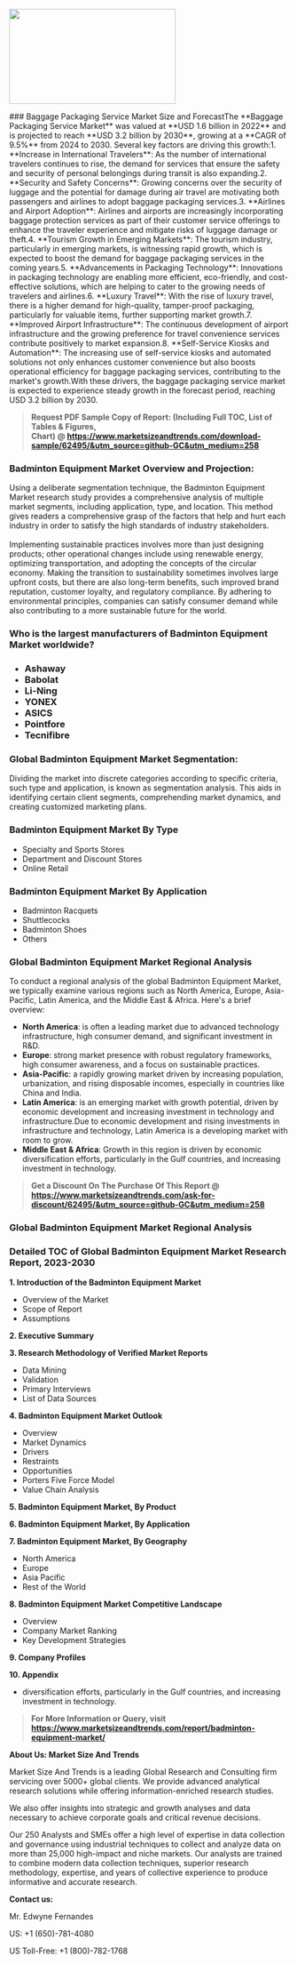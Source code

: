 <p><img class="alignnone size-medium wp-image-20088" src="https://ffe5etoiles.com/wp-content/uploads/2024/12/MST1-300x171.png" alt="" width="300" height="171" /></p>### Baggage Packaging Service Market Size and ForecastThe **Baggage Packaging Service Market** was valued at **USD 1.6 billion in 2022** and is projected to reach **USD 3.2 billion by 2030**, growing at a **CAGR of 9.5%** from 2024 to 2030. Several key factors are driving this growth:1. **Increase in International Travelers**: As the number of international travelers continues to rise, the demand for services that ensure the safety and security of personal belongings during transit is also expanding.2. **Security and Safety Concerns**: Growing concerns over the security of luggage and the potential for damage during air travel are motivating both passengers and airlines to adopt baggage packaging services.3. **Airlines and Airport Adoption**: Airlines and airports are increasingly incorporating baggage protection services as part of their customer service offerings to enhance the traveler experience and mitigate risks of luggage damage or theft.4. **Tourism Growth in Emerging Markets**: The tourism industry, particularly in emerging markets, is witnessing rapid growth, which is expected to boost the demand for baggage packaging services in the coming years.5. **Advancements in Packaging Technology**: Innovations in packaging technology are enabling more efficient, eco-friendly, and cost-effective solutions, which are helping to cater to the growing needs of travelers and airlines.6. **Luxury Travel**: With the rise of luxury travel, there is a higher demand for high-quality, tamper-proof packaging, particularly for valuable items, further supporting market growth.7. **Improved Airport Infrastructure**: The continuous development of airport infrastructure and the growing preference for travel convenience services contribute positively to market expansion.8. **Self-Service Kiosks and Automation**: The increasing use of self-service kiosks and automated solutions not only enhances customer convenience but also boosts operational efficiency for baggage packaging services, contributing to the market's growth.With these drivers, the baggage packaging service market is expected to experience steady growth in the forecast period, reaching USD 3.2 billion by 2030.</p><blockquote id="" class=""><strong>Request PDF Sample Copy of Report: (Including Full TOC, List of Tables &amp; Figures, Chart)&nbsp;@&nbsp;<strong><a href="https://www.marketsizeandtrends.com/download-sample/62495/&utm_source=github-GC&utm_medium=258" target="_blank">https://www.marketsizeandtrends.com/download-sample/62495/&utm_source=github-GC&utm_medium=258</a></strong></strong></blockquote><h3 id="" class="">Badminton Equipment Market&nbsp;Overview and Projection:</h3><p id="" class="">Using a deliberate segmentation technique, the Badminton Equipment Market research study provides a comprehensive analysis of multiple market segments, including application, type, and location. This method gives readers a comprehensive grasp of the factors that help and hurt each industry in order to satisfy the high standards of industry stakeholders. <br /> <br />Implementing sustainable practices involves more than just designing products; other operational changes include using renewable energy, optimizing transportation, and adopting the concepts of the circular economy. Making the transition to sustainability sometimes involves large upfront costs, but there are also long-term benefits, such improved brand reputation, customer loyalty, and regulatory compliance. By adhering to environmental principles, companies can satisfy consumer demand while also contributing to a more sustainable future for the world.</p><h3 id="" class="">Who is the largest manufacturers of&nbsp;Badminton Equipment Market worldwide?</h3><h3 class=""><p><ul><li>Ashaway </li><li> Babolat </li><li> Li-Ning </li><li> YONEX </li><li> ASICS </li><li> Pointfore </li><li> Tecnifibre</li></ul></p></h3><h3 id="" class="">Global&nbsp;Badminton Equipment Market Segmentation:</h3><p id="" class="">Dividing the market into discrete categories according to specific criteria, such type and application, is known as segmentation analysis. This aids in identifying certain client segments, comprehending market dynamics, and creating customized marketing plans.</p><h3 id="" class="">Badminton Equipment Market&nbsp;By Type</h3><p><p><ul><li>Specialty and Sports Stores </li><li> Department and Discount Stores </li><li> Online Retail</p></li></ul></p></p><h3 id="" class="">Badminton Equipment Market&nbsp;By Application</h3><p class=""><p><ul><li>Badminton Racquets </li><li> Shuttlecocks </li><li> Badminton Shoes </li><li> Others</li></ul></p></p><h3 id="" class="">Global Badminton Equipment Market Regional Analysis</h3><p id="" class="">To conduct a regional analysis of the global Badminton Equipment Market, we typically examine various regions such as North America, Europe, Asia-Pacific, Latin America, and the Middle East &amp; Africa. Here's a brief overview:</p><ul><li><strong>North America</strong>: is often a leading market due to advanced technology infrastructure, high consumer demand, and significant investment in R&amp;D.</li><li><strong>Europe</strong>: strong market presence with robust regulatory frameworks, high consumer awareness, and a focus on sustainable practices.</li><li><strong>Asia-Pacific</strong>: a rapidly growing market driven by increasing population, urbanization, and rising disposable incomes, especially in countries like China and India.</li><li><strong>Latin America</strong>: is an emerging market with growth potential, driven by economic development and increasing investment in technology and infrastructure.Due to economic development and rising investments in infrastructure and technology, Latin America is a developing market with room to grow.</li><li><strong>Middle East &amp; Africa</strong>: Growth in this region is driven by economic diversification efforts, particularly in the Gulf countries, and increasing investment in technology.</li></ul><blockquote id="" class=""><strong>Get a Discount On The Purchase Of This Report @ <strong><a href="https://www.marketsizeandtrends.com/ask-for-discount/62495/&utm_source=github-GC&utm_medium=258" target="_blank">https://www.marketsizeandtrends.com/ask-for-discount/62495/&utm_source=github-GC&utm_medium=258</a></strong></strong></blockquote><h3 id="" class="">Global Badminton Equipment Market Regional Analysis</h3><h3 id="" class="">Detailed TOC of Global Badminton Equipment Market Research Report, 2023-2030</h3><p id="" class=""><strong>1. Introduction of the Badminton Equipment Market</strong></p><ul><li>Overview of the Market</li><li>Scope of Report</li><li>Assumptions</li></ul><p id="" class=""><strong>2. Executive Summary</strong></p><p id="" class=""><strong>3. Research Methodology of Verified Market Reports</strong></p><ul><li>Data Mining</li><li>Validation</li><li>Primary Interviews</li><li>List of Data Sources</li></ul><p id="" class=""><strong>4. Badminton Equipment Market Outlook</strong></p><ul><li>Overview</li><li>Market Dynamics</li><li>Drivers</li><li>Restraints</li><li>Opportunities</li><li>Porters Five Force Model</li><li>Value Chain Analysis</li></ul><p id="" class=""><strong>5. Badminton Equipment Market, By Product</strong></p><p id="" class=""><strong>6. Badminton Equipment Market, By Application</strong></p><p id="" class=""><strong>7. Badminton Equipment Market, By Geography</strong></p><ul><li>North America</li><li>Europe</li><li>Asia Pacific</li><li>Rest of the World</li></ul><p id="" class=""><strong>8. Badminton Equipment Market Competitive Landscape</strong></p><ul><li>Overview</li><li>Company Market Ranking</li><li>Key Development Strategies</li></ul><p id="" class=""><strong>9. Company Profiles</strong></p><p id="" class=""><strong>10. Appendix</strong></p><ul><li>diversification efforts, particularly in the Gulf countries, and increasing investment in technology.</li></ul><blockquote id="" class=""><strong>For More Information or Query, visit <strong><strong><a href="https://www.marketsizeandtrends.com/report/badminton-equipment-market/" target="_blank">https://www.marketsizeandtrends.com/report/badminton-equipment-market/</a></strong></strong></strong></blockquote><p id="" class=""><strong>About Us: Market Size And Trends</strong></p><p id="" class="">Market Size And Trends is a leading Global Research and Consulting firm servicing over 5000+ global clients. We provide advanced analytical research solutions while offering information-enriched research studies.</p><p id="" class="">We also offer insights into strategic and growth analyses and data necessary to achieve corporate goals and critical revenue decisions.</p><p id="" class="">Our 250 Analysts and SMEs offer a high level of expertise in data collection and governance using industrial techniques to collect and analyze data on more than 25,000 high-impact and niche markets. Our analysts are trained to combine modern data collection techniques, superior research methodology, expertise, and years of collective experience to produce informative and accurate research.</p><p id="" class=""><strong>Contact us:</strong></p><p id="" class="">Mr. Edwyne Fernandes</p><p id="" class="">US: +1 (650)-781-4080</p><p id="" class="">US Toll-Free: +1 (800)-782-1768</p>
